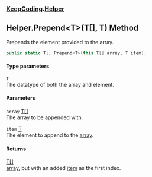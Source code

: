 ### [KeepCoding](KeepCoding.md 'KeepCoding').[Helper](KeepCoding_Helper.md 'KeepCoding.Helper')
## Helper.Prepend&lt;T&gt;(T[], T) Method
Prepends the element provided to the array.  
```csharp
public static T[] Prepend<T>(this T[] array, T item);
```
#### Type parameters
<a name='KeepCoding_Helper_Prepend_T_(T___T)_T'></a>
`T`  
The datatype of both the array and element.
  
#### Parameters
<a name='KeepCoding_Helper_Prepend_T_(T___T)_array'></a>
`array` [T](KeepCoding_Helper_Prepend_T_(T___T).md#KeepCoding_Helper_Prepend_T_(T___T)_T 'KeepCoding.Helper.Prepend&lt;T&gt;(T[], T).T')[[]](https://docs.microsoft.com/en-us/dotnet/api/System.Array 'System.Array')  
The array to be appended with.
  
<a name='KeepCoding_Helper_Prepend_T_(T___T)_item'></a>
`item` [T](KeepCoding_Helper_Prepend_T_(T___T).md#KeepCoding_Helper_Prepend_T_(T___T)_T 'KeepCoding.Helper.Prepend&lt;T&gt;(T[], T).T')  
The element to append to the [array](KeepCoding_Helper_Prepend_T_(T___T).md#KeepCoding_Helper_Prepend_T_(T___T)_array 'KeepCoding.Helper.Prepend&lt;T&gt;(T[], T).array').
  
#### Returns
[T](KeepCoding_Helper_Prepend_T_(T___T).md#KeepCoding_Helper_Prepend_T_(T___T)_T 'KeepCoding.Helper.Prepend&lt;T&gt;(T[], T).T')[[]](https://docs.microsoft.com/en-us/dotnet/api/System.Array 'System.Array')  
[array](KeepCoding_Helper_Prepend_T_(T___T).md#KeepCoding_Helper_Prepend_T_(T___T)_array 'KeepCoding.Helper.Prepend&lt;T&gt;(T[], T).array'), but with an added [item](KeepCoding_Helper_Prepend_T_(T___T).md#KeepCoding_Helper_Prepend_T_(T___T)_item 'KeepCoding.Helper.Prepend&lt;T&gt;(T[], T).item') as the first index.

